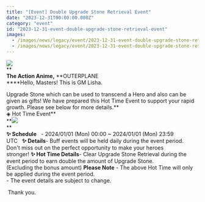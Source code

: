 ```yaml
---
title: "[Event] Double Upgrade Stone Retrieval Event"
date: "2023-12-31T00:00:00.000Z"
category: "event"
id: "2023-12-31-event-double-upgrade-stone-retrieval-event"
images:
  - /images/news/legacy/event/2023-12-31-event-double-upgrade-stone-retrieval-event/fbc6bcbd71214472b6f1380f1dc21c58.webp
  - /images/news/legacy/event/2023-12-31-event-double-upgrade-stone-retrieval-event/8c1b8b1276444a46a3013a6c93cb3fba_002.webp
---
```


![](/images/news/legacy/event/2023-12-31-event-double-upgrade-stone-retrieval-event/fbc6bcbd71214472b6f1380f1dc21c58.webp)  
**  
**The Action Anime,** **OUTERPLANE  
****Hello, Masters! This is GM Lisha.  
  
Upgrade Stone which can be used to transcend a Hero and also can be given as gifts! We have prepared this Hot Time Event to support your rapid growth. Please see below for more details.**  
◈ Hot Time Event**  
**![](/images/news/legacy/event/2023-12-31-event-double-upgrade-stone-retrieval-event/8c1b8b1276444a46a3013a6c93cb3fba_002.webp)  
**  
****✨** **Schedule****   - 2024/01/01 (Mon) 00:00 ~ 2024/01/01 (Mon) 23:59 UTC   ****✨** **Details****\- Buff events will be held daily during the event period.  
Don't miss out on the perfect opportunity to make your heroes stronger! ****✨** **Hot Time Details****\- Clear Upgrade Stone Retrieval during the event period to earn double the amount of Upgrade Stone.  
(Excluding the bonus amount) **Please Note** \- The above Hot Time will only be applied during the event period.  
\- The event details are subject to change.  
  
 Thank you.
